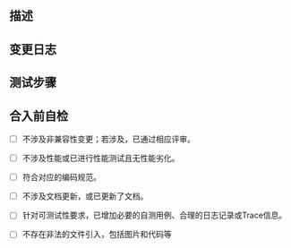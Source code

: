 <!-- 请在合并之前删除注释代码，以避免将其包含在GIT历史记录中 -->
## 描述
<!--
简要描述PR的目的，例如:
这条PR主要实现metro局域网内远程调试的功能. 
-->

## 变更日志
<!--
列出可包含在变更日志中的要点的主要变更。
不要列出内部更改。请以下列开头来写每个变更点：
- added
- fixed
- deprecated
- removed
如果是一条新增属性的变更，则以[added]开头，例如:
- [added] FlatList组件新增inverted属性
-->

## 测试步骤
<!-- 
如何测试这条PR。例如：
1. 打开Tester工程.
2. 执行npm run start命令.
...
-->



## 合入前自检
<!--
请在合入前根据以下条例进行自检
自检完成后在[ ]内填入"x", 例如：
- [x] 不涉及非兼容性变更；若涉及，已通过相应评审。
-->
- [ ] 不涉及非兼容性变更；若涉及，已通过相应评审。
- [ ] 不涉及性能或已进行性能测试且无性能劣化。
- [ ] 符合对应的编码规范。
- [ ] 不涉及文档更新，或已更新了文档。
- [ ] 针对可测试性要求，已增加必要的自测用例、合理的日志记录或Trace信息。
- [ ] 不存在非法的文件引入，包括图片和代码等


